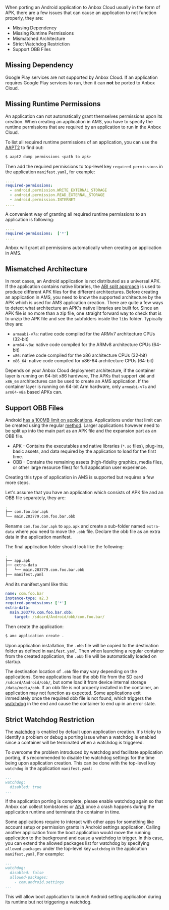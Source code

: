 When porting an Android application to Anbox Cloud usually in the form of APK, there are a few issues that can cause an application to not function properly, they are:

* Missing Dependency
* Missing Runtime Permissions
* Mismatched Architecture
* Strict Watchdog Restriction
* Support OBB Files

## Missing Dependency

Google Play services are not supported by Anbox Cloud. If an application requires Google Play services to run, then it can **not** be ported to Anbox Cloud.

## Missing Runtime Permissions

An application can not automatically grant themselves permissions upon its creation.
When creating an application in AMS, you have to specify the runtime permissions that are required by an application to run in the Anbox Cloud.

To list all required runtime permissions of an application, you can use the [AAPT2](https://developer.android.com/studio/command-line/aapt2) to find out:

```bash
$ aapt2 dump permissions <path to apk>
```

Then add the required permissions to top-level key `required-permissions` in the application `manifest.yaml`, for example:

```yaml
....
required-permissions:
  - android.permission.WRITE_EXTERNAL_STORAGE
  - android.permission.READ_EXTERNAL_STORAGE
  - android.permission.INTERNET
....
```

A convenient way of granting all required runtime permissions to an application is following:

```yaml
....
required-permissions:  ['*']
....
```

Anbox will grant all permissions automatically when creating an application in AMS.

## Mismatched Architecture

In most cases, an Android application is not distributed as a universal APK.
If the application contains native libraries, the [ABI split approach](https://developer.android.com/studio/build/configure-apk-splits) is used to produce different APK files for the different architectures. Before creating an application in AMS, you need to know the supported architecture by the APK which is used for AMS application creation.
There are quite a few ways to detect what architecture an APK's native libraries are built for.
Since an APK file is no more than a zip file, one straight forward way to check that is to unzip the APK file and see the subfolders inside the `libs` folder. Typically they are:

* `armeabi-v7a`: native code compiled for the ARMv7 architecture CPUs (32-bit)
* `arm64-v8a`: native code compiled for the ARMv8 architecture CPUs (64-bit)
* `x86`: native code compiled for the x86 architecture CPUs (32-bit)
* `x86_64`: native code compiled for x86-64 architecture CPUs (64-bit)

Depends on your Anbox Cloud deployment architecture, if the container layer is running on 64-bit x86 hardware, The APKs that support `x86` and `x86_64` architectures can be used to create an AMS application. If the container layer is running on 64-bit Arm hardware, only `armeabi-v7a` and `arm64-v8a` based APKs can.

## Support OBB Files

Android [has a 100MB limit on applications](https://developer.android.com/google/play/expansion-files.html).
Applications under that limit can be created using the regular [method](https://discourse.ubuntu.com/t/create-an-application/24198).
Larger applications however need to be split up into the main part as an APK file and the expansion part as an OBB file.

- APK - Contains the executables and native libraries (`*.so` files), plug-ins, basic assets, and data required by the application to load for the first time.
- OBB - Contains the remaining assets (high-fidelity graphics, media files, or other large resource files) for full application user experience.

Creating this type of application in AMS is supported but requires a few more steps.

Let's assume that you have an application which consists of APK file and an OBB file separately, they are:

```bash
.
├── com.foo.bar.apk
└── main.203779.com.foo.bar.obb
```

Rename `com.foo.bar.apk` to `app.apk` and create a sub-folder named `extra-data` where you need to move the `.obb` file. Declare the obb file as an extra data in the application manifest.

The final application folder should look like the following:

```bash
.
├── app.apk
├── extra-data
│   └── main.203779.com.foo.bar.obb
├── manifest.yaml
```

And its manifest.yaml like this:

```yaml
name: com.foo.bar
instance-type: a2.3
required-permissions: ['*']
extra-data:
  main.203779.com.foo.bar.obb:
    target: /sdcard/Android/obb/com.foo.bar/
```

Then create the application:

```bash
$ amc application create .
```

Upon application installation, the `.obb` file will be copied to the destination folder as defined in `manifest.yaml`. Then when launching a regular container from the created application, the `.obb` file will be automatically loaded on startup.

The destination location of `.obb` file may vary depending on the applications. Some applications load the obb file from the SD card `/sdcard/Android/obb/`, but some load it from device internal storage `/data/media/obb`. If an obb file is not properly installed in the container, an application may not function as expected. Some applications exit immediately once the required obb file is not found, which triggers the [watchdog](https://discourse.ubuntu.com/t/application-manifest/24197#watchdog) in the end and cause the container to end up in an error state.

## Strict Watchdog Restriction

The [watchdog](https://discourse.ubuntu.com/t/application-manifest/24197#watchdog) is enabled by default upon application creation. It's tricky to identify a problem or debug a porting issue when a watchdog is enabled since a container will be terminated when a watchdog is triggered.

To overcome the problem introduced by watchdog and facilitate application porting, it's recommended to disable the watchdog settings for the time being upon application creation.
This can be done with the top-level key `watchdog` in the application `manifest.yaml`:

```yaml
...
watchdog:
  disabled: true
...
```

If the application porting is complete, please enable watchdog again so that Anbox can collect tombstones or [ANR](https://developer.android.com/topic/performance/vitals/anr) once a crash happens during the application runtime and terminate the container in time.

Some applications require to interact with other apps for something like account setup or permission grants in Android settings application. Calling another application from the boot application would move the running application to the background and cause a watchdog to trigger.
In this case, you can extend the allowed packages list for watchdog by specifying `allowed-packages` under the top-level key `watchdog` in the application `manifest.yaml`, For example:

```yaml
...
watchdog:
  disabled: false
  allowed-packages:
    - com.android.settings
...
```

This will allow boot application to launch Android setting application during its runtime but not triggering a watchdog.
